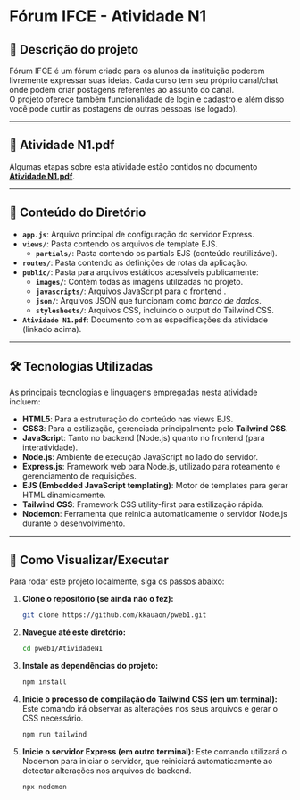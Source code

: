 # Fórum IFCE - Atividade N1

## 🎯 Descrição do projeto
Fórum IFCE é um fórum criado para os alunos da instituição poderem livremente expressar suas ideias. Cada curso tem seu próprio canal/chat onde podem criar postagens referentes ao assunto do canal.  
O projeto oferece também funcionalidade de login e cadastro e além disso você pode curtir as postagens de outras pessoas (se logado).

---
## 📄 Atividade N1.pdf
Algumas etapas sobre esta atividade estão contidos no documento **[Atividade N1.pdf](https://github.com/kkauaon/pweb1/blob/main/AtividadeN1/Atividade%20N1.pdf)**.

---
## 📂 Conteúdo do Diretório
* **`app.js`**: Arquivo principal de configuração do servidor Express.
* **`views/`**: Pasta contendo os arquivos de template EJS.
    * **`partials/`**: Pasta contendo os partials EJS (conteúdo reutilizável).
* **`routes/`**: Pasta contendo as definições de rotas da aplicação.
* **`public/`**: Pasta para arquivos estáticos acessíveis publicamente:
    * **`images/`**: Contém todas as imagens utilizadas no projeto.
    * **`javascripts/`**: Arquivos JavaScript para o frontend .
    * **`json/`**: Arquivos JSON que funcionam como *banco de dados*.
    * **`stylesheets/`**: Arquivos CSS, incluindo o output do Tailwind CSS.
* **`Atividade N1.pdf`**: Documento com as especificações da atividade (linkado acima).

---
## 🛠️ Tecnologias Utilizadas
As principais tecnologias e linguagens empregadas nesta atividade incluem:

* **HTML5**: Para a estruturação do conteúdo nas views EJS.
* **CSS3**: Para a estilização, gerenciada principalmente pelo **Tailwind CSS**.
* **JavaScript**: Tanto no backend (Node.js) quanto no frontend (para interatividade).
* **Node.js**: Ambiente de execução JavaScript no lado do servidor.
* **Express.js**: Framework web para Node.js, utilizado para roteamento e gerenciamento de requisições.
* **EJS (Embedded JavaScript templating)**: Motor de templates para gerar HTML dinamicamente.
* **Tailwind CSS**: Framework CSS utility-first para estilização rápida.
* **Nodemon**: Ferramenta que reinicia automaticamente o servidor Node.js durante o desenvolvimento.

---
## 🚀 Como Visualizar/Executar
Para rodar este projeto localmente, siga os passos abaixo:

1.  **Clone o repositório (se ainda não o fez):**
    ```bash
    git clone https://github.com/kkauaon/pweb1.git
    ```
2.  **Navegue até este diretório:**
    ```bash
    cd pweb1/AtividadeN1
    ```
3.  **Instale as dependências do projeto:**
    ```bash
    npm install
    ```
4.  **Inicie o processo de compilação do Tailwind CSS (em um terminal):**
    Este comando irá observar as alterações nos seus arquivos e gerar o CSS necessário.
    ```bash
    npm run tailwind
    ```
5.  **Inicie o servidor Express (em outro terminal):**
    Este comando utilizará o Nodemon para iniciar o servidor, que reiniciará automaticamente ao detectar alterações nos arquivos do backend.
    ```bash
    npx nodemon
    ```
